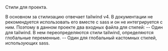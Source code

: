 Стили для проекта.

В основном за стилизацию отвечает tailwind v4.
В документации не рекомендуется использовать его вместе с sass и он не интегрируется с ним.
Поэтому в данном проекте два входных файла для стилей:
-- Один для tailwind. В нем переопределяются стили tailwind, определяются глобальные переменные.
-- Один для глобальный кастомных стилей, использующих sass.

